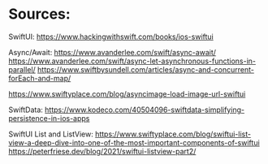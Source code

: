 
# Sources:

SwiftUI:
https://www.hackingwithswift.com/books/ios-swiftui

Async/Await:
https://www.avanderlee.com/swift/async-await/
https://www.avanderlee.com/swift/async-let-asynchronous-functions-in-parallel/
https://www.swiftbysundell.com/articles/async-and-concurrent-forEach-and-map/

https://www.swiftyplace.com/blog/asyncimage-load-image-url-swiftui

SwiftData:
https://www.kodeco.com/40504096-swiftdata-simplifying-persistence-in-ios-apps

SwiftUI List and ListView:
https://www.swiftyplace.com/blog/swiftui-list-view-a-deep-dive-into-one-of-the-most-important-components-of-swiftui
https://peterfriese.dev/blog/2021/swiftui-listview-part2/
